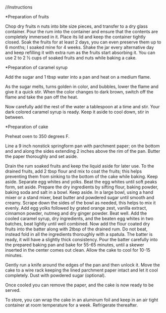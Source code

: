 //Instructions

*Preparation of fruits

Chop dry fruits n nuts into bite size pieces, and transfer to a dry glass container. Pour the rum into the container and ensure that the contents are completely immersed in it. Place its lid and keep the container tightly closed.
Soak the fruits for at least 2 days, you can even preserve them up to 6 months; I soaked mine for 4 weeks. Shake the jar every alternative day and keep refilling it with extra rum as the fruits start absorbing it.
You can use 2 to 2 ½ cups of soaked fruits and nuts while baking a cake.

*Preparation of caramel syrup

Add the sugar and 1 tbsp water into a pan and heat on a medium flame.

As the sugar melts, turns golden in color, and bubbles, lower the flame and give it a quick stir. When the color changes to dark brown, switch off the flame and take the pan off the heat.

Now carefully add the rest of the water a tablespoon at a time and stir. Your dark colored caramel syrup is ready. Keep it aside to cool down, stir in between.

*Preparation of cake

Preheat oven to 350 degrees F.

Line a 9 inch nonstick springform pan with parchment paper; on the bottom and and along the sides extending 2 inches above the rim of the pan. Butter the paper thoroughly and set aside.

Drain the rum soaked fruits and keep the liquid aside for later use. To the drained fruits, add 2 tbsp flour and mix to coat the fruits; this helps preventing them from sinking to the bottom of the cake while baking. Keep aside.
Separate egg whites and yolks. Beat the egg whites until soft peaks form, set aside.
Prepare the dry ingredients by sifting flour, baking powder, baking soda and salt in a bowl. Keep aside.
In a large bowl, using a hand mixer or a stand mixer, beat butter and powdered sugar until smooth and creamy. Scrape down the sides of the bowl as needed, this helps to mix it evenly.
Add egg yolks followed by grated orange zest, vanilla extract, cinnamon powder, nutmeg and dry ginger powder. Beat well.
Add the cooled caramel syrup, dry ingredients, and the beaten egg whites in two batches, beat lightly until well combined.
Now add the flour coated dry fruits into the batter along with 2tbsp of the drained rum. Do not beat, instead fold in all the ingredients thoroughly with a spatula. The batter is ready, it will have a slightly thick consistency.
Pour the batter carefully into the prepared baking pan and bake for 55-65 minutes, until a skewer inserted in the center comes out clean. Allow the cake to cool for 10-15 minutes.

Gently run a knife around the edges of the pan and then unlock it. Move the cake to a wire rack keeping the lined parchment paper intact and let it cool completely. Dust with powdered sugar (optional).

Once cooled you can remove the paper, and the cake is now ready to be served.

To store, you can wrap the cake in an aluminum foil and keep in an air tight container at room temperature for a week. Refrigerate thereafter.
